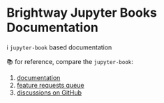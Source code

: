 # Brightway Jupyter Books Documentation

ℹ️ `jupyter-book` based documentation

📚 for reference, compare the `jupyter-book`:

1. [documentation](https://jupyterbook.org/en/stable/intro.html)
2. [feature requests queue](https://executablebooks.org/en/latest/feature-vote.html)
3. [discussions on GitHub](https://github.com/orgs/executablebooks/discussions)

